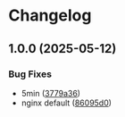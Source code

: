 # Changelog

## 1.0.0 (2025-05-12)


### Bug Fixes

* 5min ([3779a36](https://github.com/36node/docker-nginx-ftp/commit/3779a36b85128906925ee1fc688f21863620eb22))
* nginx default ([86095d0](https://github.com/36node/docker-nginx-ftp/commit/86095d093276c552a5f87df112221775e432552b))
